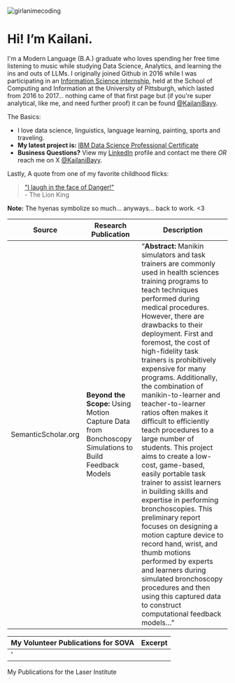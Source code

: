 ![girlanimecoding](https://github.com/KailaniBailey/KailaniBailey/assets/158431578/885aff2c-0cf8-4cc8-80b6-ce4d9abe6352)
# Hi! I’m Kailani.
I'm a Modern Language (B.A.) graduate who loves spending her free time listening to music while studying Data Science, Analytics, and learning the ins and outs of LLMs. I originally joined Github in 2016 while I was participating in an [Information Science internship](https://www.i3-inclusion.org/about/), held at the School of Computing and Information at the University of Pittsburgh, which lasted from 2016 to 2017... 
nothing came of that first page but (if you're super analytical, like me, and need further proof) it can be found [@KailaniBayy](https://github.com/KailaniBayy). 

The Basics:
-  I love data science, linguistics, language learning, painting, sports and traveling.
-  **My latest project is:** [IBM Data Science Professional Certificate](https://github.com/KailaniBailey/IBM-Data-Science-Professional-Certificate)
-  **Business Questions?** View my [LinkedIn](https://www.linkedin.com/in/kailanibayy) profile and contact me there *OR* reach me on X [@KailaniBayy](https://x.com/kailanibayy).  


Lastly, A quote from one of my favorite childhood flicks:
<br>
> ["I laugh in the face of Danger!"](https://youtu.be/FvZ649kW3jM?feature=shared) 
<br>- The Lion King <br>

**Note:** The hyenas symbolize so much... anyways... back to work. <3

| Source | Research Publication | Description |
| ------ | --------------------- | ----------- |
| SemanticScholar.org | **Beyond the Scope:** Using Motion Capture Data from Bonchoscopy Simulations to Build Feedback Models | “**Abstract:** Manikin simulators and task trainers are commonly used in health sciences training programs to teach techniques performed during medical procedures. However, there are drawbacks to their deployment. First and foremost, the cost of high-fidelity task trainers is prohibitively expensive for many programs. Additionally, the combination of manikin-to-learner and teacher-to-learner ratios often makes it difficult to efficiently teach procedures to a large number of students. This project aims to create a low-cost, game-based, easily portable task trainer to assist learners in building skills and expertise in performing bronchoscopies. This preliminary report focuses on designing a motion capture device to record hand, wrist, and thumb motions performed by experts and learners during simulated bronchoscopy procedures and then using this captured data to construct computational feedback models…” |


| My Volunteer Publications for SOVA | Excerpt |
| ---------------------------------- | ------- |
| '
My Publications for the Laser Institute

<!---
KailaniBailey/KailaniBailey is a ✨ special ✨ repository because its `README.md` (this file) appears on your GitHub profile.
You can click the Preview link to take a look at your changes.
--->
